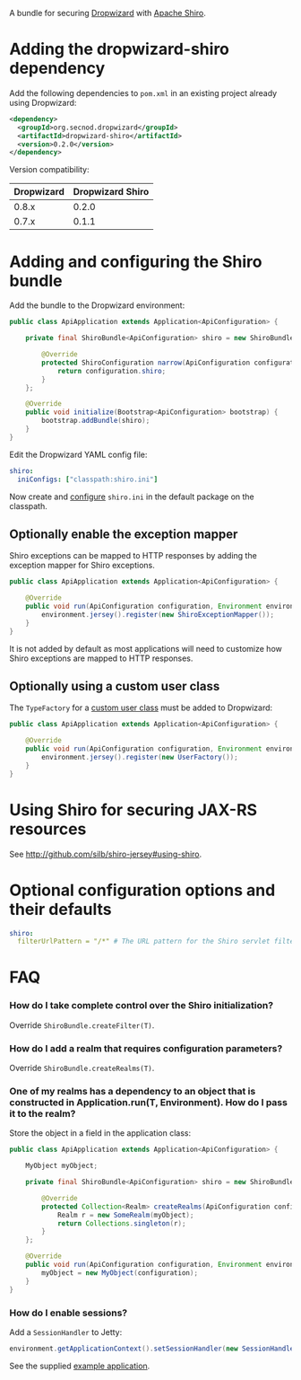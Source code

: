 A bundle for securing [Dropwizard](http://dropwizard.codahale.com) with [Apache Shiro](http://shiro.apache.org).

# Adding the dropwizard-shiro dependency

Add the following dependencies to `pom.xml` in an existing project already using Dropwizard:

```xml
<dependency>
  <groupId>org.secnod.dropwizard</groupId>
  <artifactId>dropwizard-shiro</artifactId>
  <version>0.2.0</version>
</dependency>
```

Version compatibility:

|Dropwizard|Dropwizard Shiro|
|----------|----------------|
|0.8.x     |0.2.0           |
|0.7.x     |0.1.1           |

# Adding and configuring the Shiro bundle

Add the bundle to the Dropwizard environment:

```java
public class ApiApplication extends Application<ApiConfiguration> {

    private final ShiroBundle<ApiConfiguration> shiro = new ShiroBundle<ApiConfiguration>() {

        @Override
        protected ShiroConfiguration narrow(ApiConfiguration configuration) {
            return configuration.shiro;
        }
    };

    @Override
    public void initialize(Bootstrap<ApiConfiguration> bootstrap) {
        bootstrap.addBundle(shiro);
    }
}
```

Edit the Dropwizard YAML config file:

```yaml
shiro:
  iniConfigs: ["classpath:shiro.ini"]
```

Now create and [configure](http://github.com/silb/shiro-jersey#configure-shiro) `shiro.ini` in the default package
on the classpath.

## Optionally enable the exception mapper

Shiro exceptions can be mapped to HTTP responses by adding the exception mapper for Shiro exceptions.

```java
public class ApiApplication extends Application<ApiConfiguration> {

    @Override
    public void run(ApiConfiguration configuration, Environment environment) throws Exception {
        environment.jersey().register(new ShiroExceptionMapper());
    }
}
```

It is not added by default as most applications will need to customize how Shiro exceptions are mapped to HTTP responses.

## Optionally using a custom user class

The `TypeFactory` for a [custom user class](http://github.com/silb/shiro-jersey#custom-user) must be added to Dropwizard:

```java
public class ApiApplication extends Application<ApiConfiguration> {

    @Override
    public void run(ApiConfiguration configuration, Environment environment) throws Exception {
        environment.jersey().register(new UserFactory());
    }
}
```

# Using Shiro for securing JAX-RS resources

See <http://github.com/silb/shiro-jersey#using-shiro>.

# Optional configuration options and their defaults

```yaml
shiro:
  filterUrlPattern = "/*" # The URL pattern for the Shiro servlet filter
```

# FAQ

### How do I take complete control over the Shiro initialization?

Override `ShiroBundle.createFilter(T)`.

### How do I add a realm that requires configuration parameters?

Override `ShiroBundle.createRealms(T)`.

### One of my realms has a dependency to an object that is constructed in Application.run(T, Environment). How do I pass it to the realm?

Store the object in a field in the application class:

```java
public class ApiApplication extends Application<ApiConfiguration> {

    MyObject myObject;

    private final ShiroBundle<ApiConfiguration> shiro = new ShiroBundle<ApiConfiguration>() {

        @Override
        protected Collection<Realm> createRealms(ApiConfiguration configuration) {
            Realm r = new SomeRealm(myObject);
            return Collections.singleton(r);
        }
    };

    @Override
    public void run(ApiConfiguration configuration, Environment environment) throws Exception {
        myObject = new MyObject(configuration);
    }
}
```

### How do I enable sessions?

Add a `SessionHandler` to Jetty:

```java
environment.getApplicationContext().setSessionHandler(new SessionHandler());
```

See the supplied [example application](src/test/java/org/secnod/dropwizard/shiro/test/integration/ApiApplication.java).
